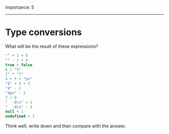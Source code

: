 importance: 5

---

# Type conversions

What will be the result of these expressions?

```js no-beautify
"" + 1 + 0
"" - 1 + 0
true + false
6 / "3"
2" * "3"
4 + 5 + "px"
"$" + 4 + 5
"4" - 2
"4px" - 2
7 / 0
"  -9\n" + 5
"  -9\n" - 5
null + 1
undefined + 1
```

Think well, write down and then compare with the answer.
